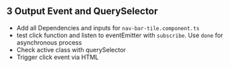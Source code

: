 ## 3 Output Event and QuerySelector

- Add all Dependencies and inputs for `nav-bar-tile.component.ts`
- test click function and listen to eventEmitter with `subscribe`. Use `done` for asynchronous process
- Check active class with querySelector
- Trigger click event via HTML
